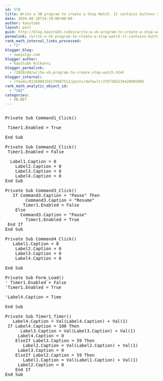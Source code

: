 ```yaml
---
id: 578
title: Write a VB program to create a Stop Watch. It contains buttons Start, Stop, Pause and Reset. It should display time in hours, minute, second, millisecond
date: 2020-08-28T14:19:00+00:00
author: kaustubh
layout: post
guid: http://blog.kaustubh.codes/write-a-vb-program-to-create-a-stop-watch-it-contains-buttons-start-stop-pause-and-reset-it-should-display-time-in-hours-minute-second-millisecond/
permalink: /write-a-vb-program-to-create-a-stop-watch-it-contains-buttons-start-stop-pause-and-reset-it-should-display-time-in-hours-minute-second-millisecond/
rank_math_internal_links_processed:
  - "1"
blogger_blog:
  - swayalgo.com
blogger_author:
  - Kaustubh Kulkarni
blogger_permalink:
  - /2020/08/write-vb-program-to-create-stop-watch.html
blogger_internal:
  - /feeds/8126989156179907512/posts/default/2767265239420985996
rank_math_analytic_object_id:
  - "182"
categories:
  - VB.NET
---
```

<pre><br />Private Sub Command1_Click()<br /><br />	Timer1.Enabled = True<br />	<br />End Sub<br /><br />Private Sub Command2_Click()<br />	Timer1.Enabled = False<br />	<br />	Label1.Caption = 0<br />	Label2.Caption = 0<br />	Label3.Caption = 0<br />	Label4.Caption = 0<br />End Sub<br /><br />Private Sub Command3_Click()<br />	If Command3.Caption = "Pause" Then<br />		Command3.Caption = "Resume"<br />		Timer1.Enabled = False<br />	Else<br />		Command3.Caption = "Pause"<br />		Timer1.Enabled = True<br />	End If<br />End Sub<br /><br />Private Sub Command4_Click()<br />	Label1.Caption = 0<br />	Label2.Caption = 0<br />	Label3.Caption = 0<br />	Label4.Caption = 0<br />	<br />End Sub<br /><br />Private Sub Form_Load()<br />'	Timer1.Enabled = False<br />'Timer1.Enabled = True<br />	<br />'Label4.Caption = Time<br />	<br />End Sub<br /><br />Private Sub Timer1_Timer()<br />	Label4.Caption = Val(Label4.Caption) + Val(1)<br />	If Label4.Caption = 100 Then<br />		Label3.Caption = Val(Label3.Caption) + Val(1)<br />		Label4.Caption = 0<br />	ElseIf Label3.Caption = 59 Then<br />		Label2.Caption = Val(Label2.Caption) + Val(1)<br />		Label3.Caption = 0<br />	ElseIf Label2.Caption = 59 Then<br />		Label1.Caption = Val(Label1.Caption) + Val(1)<br />		Label2.Caption = 0<br />	End If<br />End Sub<br /><br /><br /><br /><br /><br /><br /><br /><br /><br /><br /><br /><br /><br /><br /><br /><br /><br /></pre>